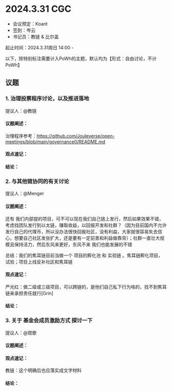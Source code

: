 # 2024.3.31 CGC

- 会议预定：Koant
- 签到：岑云
- 书记员：教链 & 比尔盖

起止时间：2024.3.31周日 14:00 - 

以下，除特别标注需要计入PoWh的主题，默认均为【形式：自由讨论，不计PoWh】

## 议题

### 1. 治理投票程序讨论，以及推进落地

提议人：@教链

#### 议题阐述：

治理程序参考：https://github.com/Jouleverse/open-meetings/blob/main/governance0/README.md

#### 观点速记：

#### 结论：

### 2. 与其他链协同的有关讨论

提议人：@Menger

#### 议题阐述：

还有  我们内部提的项目，可不可以现在我们自己链上发行，然后如果效果不错，考虑找团队发行到以太链，赚取收益，以回报开发和社群？（因为目前国内不允许发行自己的代理币，所以没办法很快回报社区，没有利益，大家就很容易失去信心，想要自己社区发张扩大，还是要有一定前景和利益做靠背）；社群一直壮大规模且保持活力，然后东风来更好，东风不来 我们也能发展的不错

总结：我们的焦耳链目前当做一个  项目的孵化池 和  实验链 。焦耳链孵化项目，试验；项目上线反补社区和焦耳链

#### 观点速记：

严光红：做二级或三级项目，可以跨链的，是他们自己私下行为啥的，找不到焦耳链来承担责任就行[Grin]


#### 结论：

### 3. 关于 基金会成员激励方式  探讨一下

提议人：@煜歌

#### 议题阐述：


#### 观点速记：

教链：这个明确后也应落实成文字材料


#### 结论：


